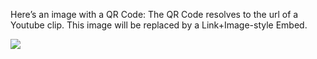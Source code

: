 Here’s an image with a QR Code: The QR Code resolves to the url of a Youtube clip. This image will be replaced by a Link+Image-style Embed.



[![](https://hlx.blob.core.windows.net/external/aa59825575016ba5bb9f1ee54be5d7efc23e3032#image.png)](https://www.youtube.com/watch?v=85UKLsvQEIA)

